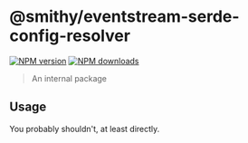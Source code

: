 # @smithy/eventstream-serde-config-resolver

[![NPM version](https://img.shields.io/npm/v/@smithy/eventstream-serde-config-resolver/latest.svg)](https://www.npmjs.com/package/@smithy/eventstream-serde-config-resolver)
[![NPM downloads](https://img.shields.io/npm/dm/@smithy/eventstream-serde-config-resolver.svg)](https://www.npmjs.com/package/@smithy/eventstream-serde-config-resolver)

> An internal package

## Usage

You probably shouldn't, at least directly.
